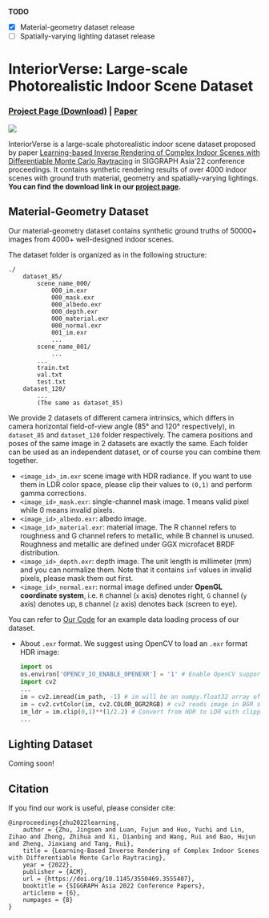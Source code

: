 **TODO**

- [x] Material-geometry dataset release
- [ ] Spatially-varying lighting dataset release

# InteriorVerse: Large-scale Photorealistic Indoor Scene Dataset

### [Project Page (Download)](#) | [Paper](https://arxiv.org/abs/2211.03017)

![](assets/teaser.gif)

InteriorVerse is a large-scale photorealistic indoor scene dataset proposed by paper [Learning-based Inverse Rendering of Complex Indoor Scenes with Differentiable Monte Carlo Raytracing](https://jingsenzhu.github.io/invrend) in SIGGRAPH Asia'22 conference proceedings. It contains synthetic rendering results of over 4000 indoor scenes with ground truth material, geometry and spatially-varying lightings. **You can find the download link in our [project page](#).**

## Material-Geometry Dataset

Our material-geometry dataset contains synthetic ground truths of 50000+ images from 4000+ well-designed indoor scenes.

The dataset folder is organized as in the following structure:

```
./
    dataset_85/
        scene_name_000/
            000_im.exr
            000_mask.exr
            000_albedo.exr
            000_depth.exr
            000_material.exr
            000_normal.exr
            001_im.exr
            ...
        scene_name_001/
            ...
        ...
        train.txt
        val.txt
        test.txt
    dataset_120/
        ... 
        (The same as dataset_85)
```

We provide 2 datasets of different camera intrinsics, which differs in camera horizontal field-of-view angle (85° and 120° respectively), in `dataset_85` and `dataset_120` folder respectively. The camera positions and poses of the same image in 2 datasets are exactly the same. Each folder can be used as an independent dataset, or of course you can combine them together.

- `<image_id>_im.exr` scene image with HDR radiance. If you want to use them in LDR color space, please clip their values to `(0,1)` and perform gamma corrections.
- `<image_id>_mask.exr`: single-channel mask image. 1 means valid pixel while 0 means invalid pixels.
- `<image_id>_albedo.exr`: albedo image.
- `<image_id>_material.exr`: material image. The R channel refers to roughness and G channel refers to metallic, while B channel is unused. Roughness and metallic are defined under GGX microfacet BRDF distribution.
- `<image_id>_depth.exr`: depth image. The unit length is millimeter (mm) and you can normalize them. Note that it contains `inf` values in invalid pixels, please mask them out first.
- `<image_id>_normal.exr`: normal image defined under **OpenGL coordinate system**, i.e. `R` channel (`x` axis) denotes right, `G` channel (`y` axis) denotes up, `B` channel (`z` axis) denotes back (screen to eye).

You can refer to [Our Code](https://github.com/jingsenzhu/IndoorInverseRendering/blob/main/mgnet/dataLoader/__init__.py) for an example data loading process of our dataset.

- About `.exr` format. We suggest using OpenCV to load an `.exr` format HDR image:

  ```python
  import os
  os.environ['OPENCV_IO_ENABLE_OPENEXR'] = '1' # Enable OpenCV support for EXR
  import cv2
  ...
  im = cv2.imread(im_path, -1) # im will be an numpy.float32 array of shape (H, W, C)
  im = cv2.cvtColor(im, cv2.COLOR_BGR2RGB) # cv2 reads image in BGR shape, convert into RGB
  im_ldr = im.clip(0,1)**(1/2.2) # Convert from HDR to LDR with clipping and gamma correction
  ...
  ```

## Lighting Dataset

Coming soon!

## Citation

If you find our work is useful, please consider cite:

```
@inproceedings{zhu2022learning,
    author = {Zhu, Jingsen and Luan, Fujun and Huo, Yuchi and Lin, Zihao and Zhong, Zhihua and Xi, Dianbing and Wang, Rui and Bao, Hujun and Zheng, Jiaxiang and Tang, Rui},
    title = {Learning-Based Inverse Rendering of Complex Indoor Scenes with Differentiable Monte Carlo Raytracing},
    year = {2022},
    publisher = {ACM},
    url = {https://doi.org/10.1145/3550469.3555407},
    booktitle = {SIGGRAPH Asia 2022 Conference Papers},
    articleno = {6},
    numpages = {8}
}
```

